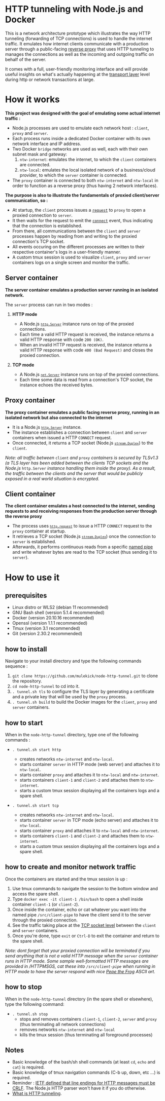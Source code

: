 # HTTP tunneling with Node.js and Docker

This is a network architecture prototype which illustrates the way HTTP tunneling (forwarding of TCP connections) is used to handle the internet traffic. It emulates how internet clients communicate with a production server through a public-facing [reverse proxy](https://en.wikipedia.org/wiki/Reverse_proxy) that uses HTTP tunneling to manages the connections as well as the incoming and outgoing traffic on behalf of the server.

It comes with a full, user-friendly monitoring interface and will provide useful insights on what's actually happening at the [transport layer](https://en.wikipedia.org/wiki/OSI_model) level during http or network transactions at large.

# How it works

**This project was designed with the goal of emulating some actual internet traffic :**
   - Node.js processes are used to emulate each network host : `client`, `proxy` and `server`.
   - Each process runs inside a dedicated Docker container with its own network interface and IP address.
   - Two Docker `bridge` networks are used as well, each with their own subnet mask and gateway:
      1. `ntw-internet`: emulates the internet, to which the `client` containers are connected.
      2. `ntw-local`: emulates the local isolated network of a business/cloud provider, to which the `server` container is connected.
   - The `proxy` container is connected to both `ntw-internet` and `ntw-local` in order to function as a reverse proxy (thus having 2 network interfaces).

**The purpose is also to illustrate the fundamentals of proxied client/server communication, so :**
   - At startup, the `client` process issues a [`request`](https://nodejs.org/api/http.html#class-httpclientrequest) to `proxy` to open a proxied connection to `server`.
   - It then waits for the request to emit the  <code>[connect](https://nodejs.org/api/http.html#event-connect)</code> event, thus indicating that the connection is established.
   - From there, all communications between the `client` and `server` processes happen by reading from and writing to the proxied connection's TCP socket.
   - All events occuring on the different processes are written to their respective container's logs in a user-friendly manner.
   - A custom tmux session is used to visualize `client`, `proxy` and `server` containers logs on a single screen and monitor the traffic.

## Server container

**The server container emulates a production server running in an isolated network.**

The `server` process can run in two modes :

1. **HTTP mode**
   - A Node.js <code>[`http.Server`](https://nodejs.org/api/http.html#class-httpserver)</code> instance runs on top of the proxied connections.
   - Each time a valid HTTP request is received, the instance returns a valid HTTP response with code `200 (OK)`.
   - When an invalid HTTP request is received, the instance returns a valid HTTP response with code `400 (Bad Request)` and closes the proxied connection. 

2. **TCP mode**
   - A Node.js <code>[`net.Server`](https://nodejs.org/api/net.html#class-netserver)</code> instance runs on top of the proxied connections.
   - Each time some data is read from a connection's TCP socket, the instance echoes the received bytes.

## Proxy container

**The proxy container emulates a public facing reverse proxy, running in an isolated network but also connected to the internet**

   - It is a Node.js <code>[`http.Server`](https://nodejs.org/api/http.html#class-httpserver)</code> instance.
   - The instance establishes a connection between `client` and `server` containers when issued a HTTP `CONNECT` request.
   - Once connected, it returns a TCP socket (Node.js <code>[`stream.Duplex`](https://nodejs.org/api/stream.html#class-streamduplex)</code>) to the `client`.

*Note: all traffic between* `client` *and* `proxy` *containers is secured by TLSv1.3 (a TLS layer has been added between the clients TCP sockets and the Node.js* `http.Server` *instance handling them inside the proxy). As a result, the traffic between the clients and the server that would be publicly exposed in a real world situation is encrypted.*

## Client container

**The client container emulates a host connected to the internet, sending requests to and receiving responses from the production server through the reverse proxy**

   - The process uses <code>[`http.request`](https://nodejs.org/api/http.html#httprequestoptions-callback)</code> to issue a HTTP `CONNECT` request to the `proxy` container at startup.
   - It retrieves a TCP socket (Node.js <code>[`stream.Duplex`](https://nodejs.org/api/stream.html#class-streamduplex)</code>) once the connection to `server` is established.
   - Afterwards, it performs continuous reads from a specific [named pipe](https://en.wikipedia.org/wiki/Named_pipe) and write whatever bytes are read to the TCP socket (thus sending it to `server`).

# How to use it

## prerequisites
   - Linux distro or WLS2 (debian 11 recommended)
   - GNU Bash shell (version 5.1.4 recommended)
   - Docker (version 20.10.16 recommended)
   - Openssl (version 1.1.1 recommended)
   - Tmux (version 3.1 recommended)
   - Git (version 2.30.2 recommended)

## how to install
Navigate to your install directory and type the following commands sequence :
   1. `git clone https://github.com/mulekick/node-http-tunnel.git` to clone the repository.
   2. `cd node-http-tunnel` to cd into it.
   3. `. tunnel.sh tls` to configure the TLS layer by generating a certificate and a private key that will be used by the `proxy` process.
   4. `. tunnel.sh build` to build the Docker images for the `client`, `proxy` and `server` containers.

## how to start
When in the `node-http-tunnel` directory, type one of the following commands :

- `. tunnel.sh start http`
   - creates networks `ntw-internet` and `ntw-local`.
   - starts container `server` in HTTP mode (web server) and attaches it to `ntw-local`.
   - starts container `proxy` and attaches it to `ntw-local` and `ntw-internet`.
   - starts containers `client-1` and `client-2` and attaches them to `ntw-internet`.
   - starts a custom tmux session displaying all the containers logs and a spare shell.

- `. tunnel.sh start tcp`
   - creates networks `ntw-internet` and `ntw-local`.
   - starts container `server` in TCP mode (echo server) and attaches it to `ntw-local`.
   - starts container `proxy` and attaches it to `ntw-local` and `ntw-internet`.
   - starts containers `client-1` and `client-2` and attaches them to `ntw-internet`.
   - starts a custom tmux session displaying all the containers logs and a spare shell.

## how to create and monitor network traffic
Once the containers are started and the tmux session is up :

   1. Use tmux commands to navigate the session to the bottom window and access the spare shell.
   2. Type `docker exec -it client-1 /bin/bash` to open a shell inside container `client-1` (or `client-2`).
   3. Once inside the container, echo or cat whatever you want into the named pipe `/src/client-pipe` to have the client send it to the server through the proxied connection.
   4. See the traffic taking place at the [TCP socket level](https://en.wikipedia.org/wiki/Network_socket) between the `client` and `server` containers.
   5. Once you're done, type `exit` or `Ctrl-D` to exit the container and return to the spare shell.

*Note: dont forget that your proxied connection will be terminated if you send anything that is not a valid HTTP message when the* `server` *container runs in HTTP mode. Some sample well-formatted HTTP messages are provided in /HTTPMSGS, cat these into `/src/client-pipe` when running in HTTP mode to have the server respond with nice [Pepe the Frog](https://en.wikipedia.org/wiki/Pepe_the_Frog) ASCII art.*

## how to stop
When in the `node-http-tunnel` directory (in the spare shell or elsewhere), type the following command:

- `. tunnel.sh stop`
  - stops and removes containers `client-1`, `client-2`, `server` and `proxy` (thus terminating all network connections)
  - removes networks `ntw-internet` and `ntw-local`
  - kills the tmux session (thus terminating all foreground processes)

## Notes
- Basic knowledge of the bash/sh shell commands (at least `cd`, `echo` and `cat`) is required.
- Basic knowledge of tmux navigation commands (C-b up, down, etc ...) is required.
- Reminder : [IETF defined that line endings for HTTP messages must be CRLF](https://datatracker.ietf.org/doc/html/rfc2616). The Node.js HTTP parser won't have it if you do otherwise.
- [What is HTTP tunneling](https://en.wikipedia.org/wiki/HTTP_tunnel).